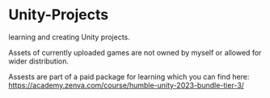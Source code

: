 # Unity-Projects
 learning and creating Unity projects.
 
Assets of currently uploaded games are not owned by myself or allowed for wider distribution. 

Assests are part of a paid package for learning which you can find here: https://academy.zenva.com/course/humble-unity-2023-bundle-tier-3/ 
